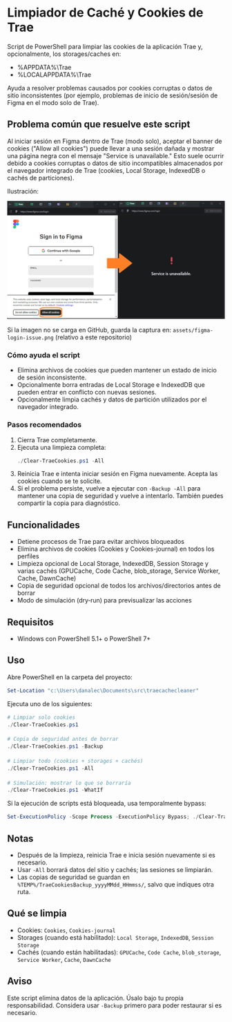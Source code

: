 # Limpiador de Caché y Cookies de Trae

Script de PowerShell para limpiar las cookies de la aplicación Trae y, opcionalmente, los storages/caches en:
- %APPDATA%\Trae
- %LOCALAPPDATA%\Trae

Ayuda a resolver problemas causados por cookies corruptas o datos de sitio inconsistentes (por ejemplo, problemas de inicio de sesión/sesión de Figma en el modo solo de Trae).

## Problema común que resuelve este script

Al iniciar sesión en Figma dentro de Trae (modo solo), aceptar el banner de cookies ("Allow all cookies") puede llevar a una sesión dañada y mostrar una página negra con el mensaje "Service is unavailable." Esto suele ocurrir debido a cookies corruptas o datos de sitio incompatibles almacenados por el navegador integrado de Trae (cookies, Local Storage, IndexedDB o cachés de particiones).

Ilustración:

![Aceptar cookies en Figma provoca "Service is unavailable"](assets/figma-login-issue.png)

Si la imagen no se carga en GitHub, guarda la captura en:
`assets/figma-login-issue.png` (relativo a este repositorio)

### Cómo ayuda el script
- Elimina archivos de cookies que pueden mantener un estado de inicio de sesión inconsistente.
- Opcionalmente borra entradas de Local Storage e IndexedDB que pueden entrar en conflicto con nuevas sesiones.
- Opcionalmente limpia cachés y datos de partición utilizados por el navegador integrado.

### Pasos recomendados
1. Cierra Trae completamente.
2. Ejecuta una limpieza completa:
   ```powershell
   ./Clear-TraeCookies.ps1 -All
   ```
3. Reinicia Trae e intenta iniciar sesión en Figma nuevamente. Acepta las cookies cuando se te solicite.
4. Si el problema persiste, vuelve a ejecutar con `-Backup -All` para mantener una copia de seguridad y vuelve a intentarlo. También puedes compartir la copia para diagnóstico.

## Funcionalidades
- Detiene procesos de Trae para evitar archivos bloqueados
- Elimina archivos de cookies (Cookies y Cookies-journal) en todos los perfiles
- Limpieza opcional de Local Storage, IndexedDB, Session Storage y varias cachés (GPUCache, Code Cache, blob_storage, Service Worker, Cache, DawnCache)
- Copia de seguridad opcional de todos los archivos/directorios antes de borrar
- Modo de simulación (dry‑run) para previsualizar las acciones

## Requisitos
- Windows con PowerShell 5.1+ o PowerShell 7+

## Uso
Abre PowerShell en la carpeta del proyecto:

```powershell
Set-Location "c:\Users\danalec\Documents\src\traecachecleaner"
```

Ejecuta uno de los siguientes:

```powershell
# Limpiar solo cookies
./Clear-TraeCookies.ps1

# Copia de seguridad antes de borrar
./Clear-TraeCookies.ps1 -Backup

# Limpiar todo (cookies + storages + cachés)
./Clear-TraeCookies.ps1 -All

# Simulación: mostrar lo que se borraría
./Clear-TraeCookies.ps1 -WhatIf
```

Si la ejecución de scripts está bloqueada, usa temporalmente bypass:

```powershell
Set-ExecutionPolicy -Scope Process -ExecutionPolicy Bypass; ./Clear-TraeCookies.ps1 -All
```

## Notas
- Después de la limpieza, reinicia Trae e inicia sesión nuevamente si es necesario.
- Usar `-All` borrará datos del sitio y cachés; las sesiones se limpiarán.
- Las copias de seguridad se guardan en `%TEMP%/TraeCookiesBackup_yyyyMMdd_HHmmss/`, salvo que indiques otra ruta.

## Qué se limpia
- Cookies: `Cookies`, `Cookies-journal`
- Storages (cuando está habilitado): `Local Storage`, `IndexedDB`, `Session Storage`
- Cachés (cuando están habilitadas): `GPUCache`, `Code Cache`, `blob_storage`, `Service Worker`, `Cache`, `DawnCache`

## Aviso
Este script elimina datos de la aplicación. Úsalo bajo tu propia responsabilidad. Considera usar `-Backup` primero para poder restaurar si es necesario.